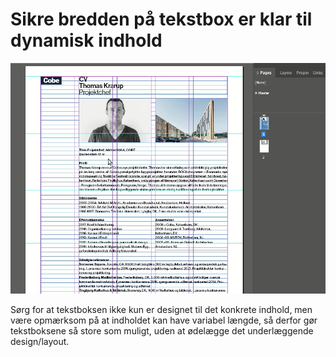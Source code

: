 # Sikre bredden på tekstbox er klar til dynamisk indhold

![Ensure textbox width](./TextboxWidth/01-ensure-textbox-width.gif)

Sørg for at tekstboksen ikke kun er designet til det konkrete indhold, men være opmærksom på at indholdet kan have variabel længde, så derfor gør tekstboksene så store som muligt, uden at ødelægge det underlæggende design/layout.
